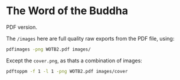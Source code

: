 # The Word of the Buddha

PDF version.

The `/images` here are full quality raw exports from the PDF file, using:

```zsh
pdfimages -png WOTB2.pdf images/
```

Except the `cover.png`, as thats a combination of images:

```bash
pdftoppm -f 1 -l 1 -png WOTB2.pdf images/cover
```
